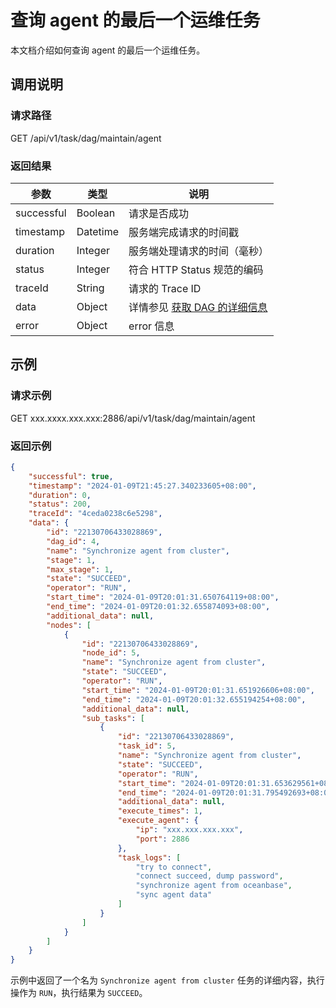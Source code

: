 # 查询 agent 的最后一个运维任务

本文档介绍如何查询 agent 的最后一个运维任务。

## 调用说明

### 请求路径

GET /api/v1/task/dag/maintain/agent

### 返回结果

| 参数 | 类型 | 说明 |
| --- | --- | --- |
| successful | Boolean | 请求是否成功 |
| timestamp | Datetime | 服务端完成请求的时间戳 |
| duration | Integer | 服务端处理请求的时间（毫秒） |
| status | Integer | 符合 HTTP Status 规范的编码 |
| traceId | String | 请求的 Trace ID |
| data | Object | 详情参见 [获取 DAG 的详细信息](2000.get-dag-detail.md) |
| error | Object | error 信息 |

## 示例

### 请求示例

GET xxx.xxxx.xxx.xxx:2886/api/v1/task/dag/maintain/agent

### 返回示例

```json
{
    "successful": true,
    "timestamp": "2024-01-09T21:45:27.340233605+08:00",
    "duration": 0,
    "status": 200,
    "traceId": "4ceda0238c6e5298",
    "data": {
        "id": "22130706433028869",
        "dag_id": 4,
        "name": "Synchronize agent from cluster",
        "stage": 1,
        "max_stage": 1,
        "state": "SUCCEED",
        "operator": "RUN",
        "start_time": "2024-01-09T20:01:31.650764119+08:00",
        "end_time": "2024-01-09T20:01:32.655874093+08:00",
        "additional_data": null,
        "nodes": [
            {
                "id": "22130706433028869",
                "node_id": 5,
                "name": "Synchronize agent from cluster",
                "state": "SUCCEED",
                "operator": "RUN",
                "start_time": "2024-01-09T20:01:31.651926606+08:00",
                "end_time": "2024-01-09T20:01:32.655194254+08:00",
                "additional_data": null,
                "sub_tasks": [
                    {
                        "id": "22130706433028869",
                        "task_id": 5,
                        "name": "Synchronize agent from cluster",
                        "state": "SUCCEED",
                        "operator": "RUN",
                        "start_time": "2024-01-09T20:01:31.653629561+08:00",
                        "end_time": "2024-01-09T20:01:31.795492693+08:00",
                        "additional_data": null,
                        "execute_times": 1,
                        "execute_agent": {
                            "ip": "xxx.xxx.xxx.xxx",
                            "port": 2886
                        },
                        "task_logs": [
                            "try to connect",
                            "connect succeed, dump password",
                            "synchronize agent from oceanbase",
                            "sync agent data"
                        ]
                    }
                ]
            }
        ]
    }
}
```

示例中返回了一个名为 `Synchronize agent from cluster` 任务的详细内容，执行操作为 `RUN`，执行结果为 `SUCCEED`。
